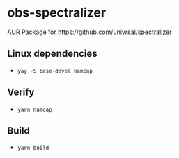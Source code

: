 # obs-spectralizer
AUR Package for https://github.com/univrsal/spectralizer

## Linux dependencies
- `yay -S base-devel namcap`

## Verify
- `yarn namcap`

## Build
- `yarn build`

